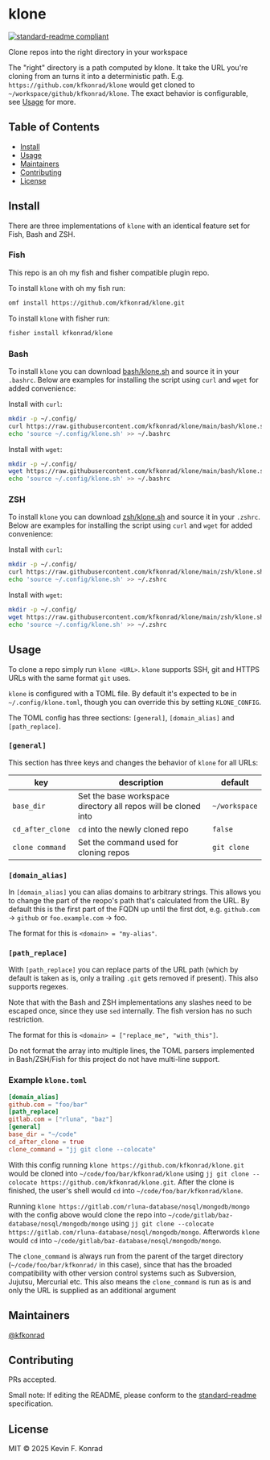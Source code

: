 # klone

[![standard-readme compliant](https://img.shields.io/badge/standard--readme-OK-green.svg?style=flat-square)](https://github.com/RichardLitt/standard-readme)

Clone repos into the right directory in your workspace

The "right" directory is a path computed by klone. It take the URL you're cloning from an turns it into a deterministic
path. E.g. `https://github.com/kfkonrad/klone` would get cloned to `~/workspace/github/kfkonrad/klone`. The exact
behavior is configurable, see [Usage](#usage) for more.

## Table of Contents

- [Install](#install)
- [Usage](#usage)
- [Maintainers](#maintainers)
- [Contributing](#contributing)
- [License](#license)

## Install

There are three implementations of `klone` with an identical feature set for Fish, Bash and ZSH.

### Fish

This repo is an oh my fish and fisher compatible plugin repo.

To install `klone` with oh my fish run:

```sh
omf install https://github.com/kfkonrad/klone.git
```

To install `klone` with fisher run:

```sh
fisher install kfkonrad/klone
```

### Bash

To install `klone` you can download
[bash/klone.sh](https://github.com/kfkonrad/klone/blob/main/bash/klone.sh) and source it in your `.bashrc`. Below are
examples for installing the script using `curl` and `wget` for added convenience:

Install with `curl`:

```sh
mkdir -p ~/.config/
curl https://raw.githubusercontent.com/kfkonrad/klone/main/bash/klone.sh -so ~/.config/klone.sh
echo 'source ~/.config/klone.sh' >> ~/.bashrc
```

Install with `wget`:

```sh
mkdir -p ~/.config/
wget https://raw.githubusercontent.com/kfkonrad/klone/main/bash/klone.sh -qO ~/.config/klone.sh
echo 'source ~/.config/klone.sh' >> ~/.bashrc
```

### ZSH

To install `klone` you can download
[zsh/klone.sh](https://github.com/kfkonrad/klone/blob/main/zsh/klone.sh) and source it in your `.zshrc`. Below are
examples for installing the script using `curl` and `wget` for added convenience:

Install with `curl`:

```sh
mkdir -p ~/.config/
curl https://raw.githubusercontent.com/kfkonrad/klone/main/zsh/klone.sh -so ~/.config/klone.sh
echo 'source ~/.config/klone.sh' >> ~/.zshrc
```

Install with `wget`:

```sh
mkdir -p ~/.config/
wget https://raw.githubusercontent.com/kfkonrad/klone/main/zsh/klone.sh -qO ~/.config/klone.sh
echo 'source ~/.config/klone.sh' >> ~/.zshrc
```

## Usage

To clone a repo simply run `klone <URL>`. `klone` supports SSH, git and HTTPS URLs with the same format `git` uses.

`klone` is configured with a TOML file. By default it's expected to be in `~/.config/klone.toml`, though you can
override this by setting `KLONE_CONFIG`.

The TOML config has three sections: `[general]`, `[domain_alias]` and `[path_replace]`.

### `[general]`

This section has three keys and changes the behavior of `klone` for all URLs:

| key              | description                                                    | default       |
|------------------|----------------------------------------------------------------|---------------|
| `base_dir`       | Set the base workspace directory all repos will be cloned into | `~/workspace` |
| `cd_after_clone` | `cd` into the newly cloned repo                                | `false`       |
| `clone command`  | Set the command used for cloning repos                         | `git clone`   |

### `[domain_alias]`

In `[domain_alias]` you can alias domains to arbitrary strings. This allows you to change the part of the reopo's path
that's calculated from the URL. By default this is the first part of the FQDN up until the first dot, e.g. `github.com`
-> `github` or `foo.example.com` -> foo.

The format for this is `<domain> = "my-alias"`.

### `[path_replace]`

With `[path_replace]` you can replace parts of the URL path (which by default is taken as is, only a trailing `.git`
gets removed if present). This also supports regexes.

Note that with the Bash and ZSH implementations any slashes need to be escaped once, since they use `sed` internally.
The fish version has no such restriction.

The format for this is `<domain> = ["replace_me", "with_this"]`.

Do not format the array into multiple lines, the TOML parsers implemented in Bash/ZSH/Fish for this project do not have
multi-line support.

### Example `klone.toml`

```toml
[domain_alias]
github.com = "foo/bar"
[path_replace]
gitlab.com = ["rluna", "baz"]
[general]
base_dir = "~/code"
cd_after_clone = true
clone_command = "jj git clone --colocate"
```

With this config running `klone https://github.com/kfkonrad/klone.git` would be cloned into
`~/code/foo/bar/kfkonrad/klone` using `jj git clone --colocate https://github.com/kfkonrad/klone.git`. After the clone
is finished, the user's shell would `cd` into `~/code/foo/bar/kfkonrad/klone`.

Running `klone https://gitlab.com/rluna-database/nosql/mongodb/mongo` with the config above would clone the repo into
`~/code/gitlab/baz-database/nosql/mongodb/mongo` using
`jj git clone --colocate https://gitlab.com/rluna-database/nosql/mongodb/mongo`. Afterwords `klone` would `cd` into
`~/code/gitlab/baz-database/nosql/mongodb/mongo`.

The `clone_command` is always run from the parent of the target directory (`~/code/foo/bar/kfkonrad/` in this case),
since that has the broaded compatibility with other version control systems such as Subversion, Jujutsu, Mercurial etc.
This also means the `clone_command` is run as is and only the URL is supplied as an additional argument

## Maintainers

[@kfkonrad](https://github.com/kfkonrad)

## Contributing

PRs accepted.

Small note: If editing the README, please conform to the
[standard-readme](https://github.com/RichardLitt/standard-readme) specification.

## License

MIT © 2025 Kevin F. Konrad
